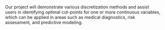 Our project will demonstrate various discretization methods and assist users in identifying optimal cut-points for one or more continuous variables, which can be applied in areas such as medical diagnostics, risk assessment, and predictive modeling.
